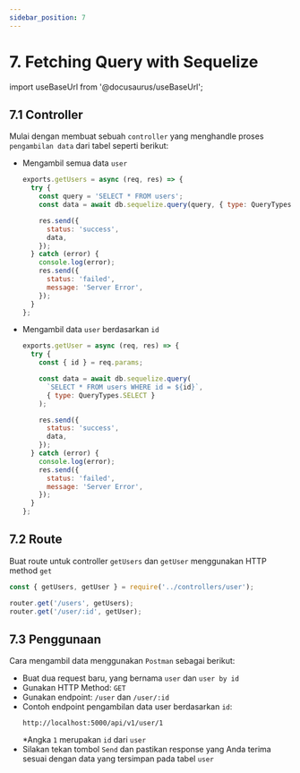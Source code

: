 ```yaml
---
sidebar_position: 7
---
```


# 7. Fetching Query with Sequelize

import useBaseUrl from '@docusaurus/useBaseUrl';

## 7.1 Controller

Mulai dengan membuat sebuah `controller` yang menghandle proses `pengambilan data` dari tabel seperti berikut:

- Mengambil semua data `user`

  ```js {1-25} title=src/controllers/user.js
  exports.getUsers = async (req, res) => {
    try {
      const query = 'SELECT * FROM users';
      const data = await db.sequelize.query(query, { type: QueryTypes.SELECT });

      res.send({
        status: 'success',
        data,
      });
    } catch (error) {
      console.log(error);
      res.send({
        status: 'failed',
        message: 'Server Error',
      });
    }
  };
  ```

- Mengambil data `user` berdasarkan `id`

  ```js {1-25} title=src/controllers/user.js
  exports.getUser = async (req, res) => {
    try {
      const { id } = req.params;

      const data = await db.sequelize.query(
        `SELECT * FROM users WHERE id = ${id}`,
        { type: QueryTypes.SELECT }
      );

      res.send({
        status: 'success',
        data,
      });
    } catch (error) {
      console.log(error);
      res.send({
        status: 'failed',
        message: 'Server Error',
      });
    }
  };
  ```

## 7.2 Route

Buat route untuk controller `getUsers` dan `getUser` menggunakan HTTP method `get`

```js {1,3-4} title=src/routes/index.js
const { getUsers, getUser } = require('../controllers/user');

router.get('/users', getUsers);
router.get('/user/:id', getUser);
```

## 7.3 Penggunaan

Cara mengambil data menggunakan `Postman` sebagai berikut:

- Buat dua request baru, yang bernama `user` dan `user by id`
- Gunakan HTTP Method: `GET`
- Gunakan endpoint: `/user` dan `/user/:id`
- Contoh endpoint pengambilan data user berdasarkan `id`:
  ```
  http://localhost:5000/api/v1/user/1
  ```
  \*Angka `1` merupakan `id` dari `user`
- Silakan tekan tombol `Send` dan pastikan response yang Anda terima sesuai dengan data yang tersimpan pada tabel `user`
